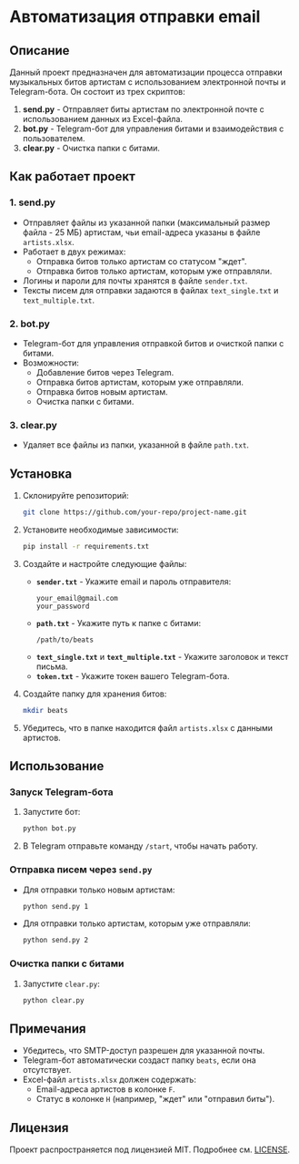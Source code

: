 # Автоматизация отправки email

## Описание

Данный проект предназначен для автоматизации процесса отправки музыкальных битов артистам с использованием электронной почты и Telegram-бота. Он состоит из трех скриптов:

1. **send.py** - Отправляет биты артистам по электронной почте с использованием данных из Excel-файла.
2. **bot.py** - Telegram-бот для управления битами и взаимодействия с пользователем.
3. **clear.py** - Очистка папки с битами.

## Как работает проект

### 1. **send.py**
- Отправляет файлы из указанной папки (максимальный размер файла - 25 МБ) артистам, чьи email-адреса указаны в файле `artists.xlsx`.
- Работает в двух режимах:
  - Отправка битов только артистам со статусом "ждет".
  - Отправка битов только артистам, которым уже отправляли.
- Логины и пароли для почты хранятся в файле `sender.txt`.
- Тексты писем для отправки задаются в файлах `text_single.txt` и `text_multiple.txt`.

### 2. **bot.py**
- Telegram-бот для управления отправкой битов и очисткой папки с битами.
- Возможности:
  - Добавление битов через Telegram.
  - Отправка битов артистам, которым уже отправляли.
  - Отправка битов новым артистам.
  - Очистка папки с битами.

### 3. **clear.py**
- Удаляет все файлы из папки, указанной в файле `path.txt`.

## Установка

1. Склонируйте репозиторий:
   ```bash
   git clone https://github.com/your-repo/project-name.git
2. Установите необходимые зависимости:
   ```bash
   pip install -r requirements.txt
   ```
3. Создайте и настройте следующие файлы:
   - **`sender.txt`** - Укажите email и пароль отправителя:
     ```
     your_email@gmail.com
     your_password
     ```
   - **`path.txt`** - Укажите путь к папке с битами:
     ```
     /path/to/beats
     ```
   - **`text_single.txt`** и **`text_multiple.txt`** - Укажите заголовок и текст письма.
   - **`token.txt`** - Укажите токен вашего Telegram-бота.

4. Создайте папку для хранения битов:
   ```bash
   mkdir beats
   ```

5. Убедитесь, что в папке находится файл `artists.xlsx` с данными артистов.

## Использование

### Запуск Telegram-бота
1. Запустите бот:
   ```bash
   python bot.py
   ```
2. В Telegram отправьте команду `/start`, чтобы начать работу.

### Отправка писем через `send.py`
- Для отправки только новым артистам:
  ```bash
  python send.py 1
  ```
- Для отправки только артистам, которым уже отправляли:
  ```bash
  python send.py 2
  ```

### Очистка папки с битами
1. Запустите `clear.py`:
   ```bash
   python clear.py
   ```

## Примечания
- Убедитесь, что SMTP-доступ разрешен для указанной почты.
- Telegram-бот автоматически создаст папку `beats`, если она отсутствует.
- Excel-файл `artists.xlsx` должен содержать:
  - Email-адреса артистов в колонке `F`.
  - Статус в колонке `H` (например, "ждет" или "отправил биты").

## Лицензия

Проект распространяется под лицензией MIT. Подробнее см. [LICENSE](LICENSE).
```
